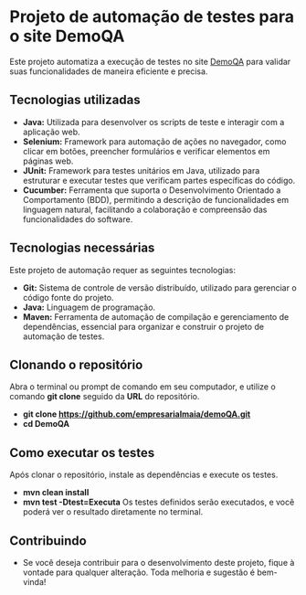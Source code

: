 # Projeto de automação de testes para o site DemoQA
Este projeto automatiza a execução de testes no site [DemoQA](https://demoqa.com/) para validar suas funcionalidades de maneira eficiente e precisa.

## Tecnologias utilizadas

- **Java:** Utilizada para desenvolver os scripts de teste e interagir com a aplicação web.
- **Selenium:** Framework para automação de ações no navegador, como clicar em botões, preencher formulários e verificar elementos em páginas web.
- **JUnit:** Framework para testes unitários em Java, utilizado para estruturar e executar testes que verificam partes específicas do código.
- **Cucumber:** Ferramenta que suporta o Desenvolvimento Orientado a Comportamento (BDD), permitindo a descrição de funcionalidades em linguagem natural, facilitando a colaboração e compreensão das funcionalidades do software.
 
## Tecnologias necessárias
 
Este projeto de automação requer as seguintes tecnologias:
- **Git:** Sistema de controle de versão distribuído, utilizado para gerenciar o código fonte do projeto.
- **Java:** Linguagem de programação.
- **Maven:** Ferramenta de automação de compilação e gerenciamento de dependências, essencial para organizar e construir o projeto de automação de testes.
 
## Clonando o repositório
 
Abra o terminal ou prompt de comando em seu computador, e utilize o comando **git clone** seguido da **URL** do repositório.
- **git clone https://github.com/empresarialmaia/demoQA.git**
- **cd DemoQA**
 
## Como executar os testes
 
Após clonar o repositório, instale as dependências e execute os testes.
- **mvn clean install**
- **mvn test -Dtest=Executa**
Os testes definidos serão executados, e você poderá ver o resultado diretamente no terminal.
 
## Contribuindo
 
- Se você deseja contribuir para o desenvolvimento deste projeto, fique à vontade para qualquer alteração. Toda melhoria e sugestão é bem-vinda!